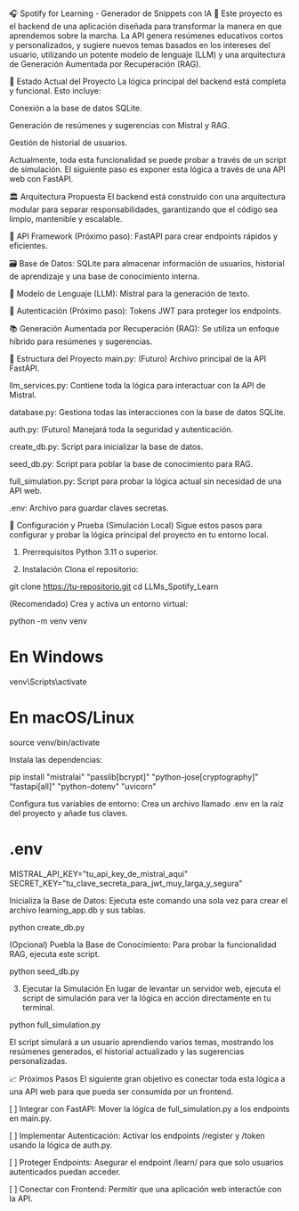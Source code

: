 🎧 Spotify for Learning - Generador de Snippets con IA 🤖
Este proyecto es el backend de una aplicación diseñada para transformar la manera en que aprendemos sobre la marcha. La API genera resúmenes educativos cortos y personalizados, y sugiere nuevos temas basados en los intereses del usuario, utilizando un potente modelo de lenguaje (LLM) y una arquitectura de Generación Aumentada por Recuperación (RAG).

🌟 Estado Actual del Proyecto
La lógica principal del backend está completa y funcional. Esto incluye:

Conexión a la base de datos SQLite.

Generación de resúmenes y sugerencias con Mistral y RAG.

Gestión de historial de usuarios.

Actualmente, toda esta funcionalidad se puede probar a través de un script de simulación. El siguiente paso es exponer esta lógica a través de una API web con FastAPI.

🏛️ Arquitectura Propuesta
El backend está construido con una arquitectura modular para separar responsabilidades, garantizando que el código sea limpio, mantenible y escalable.

🚀 API Framework (Próximo paso): FastAPI para crear endpoints rápidos y eficientes.

🗃️ Base de Datos: SQLite para almacenar información de usuarios, historial de aprendizaje y una base de conocimiento interna.

🧠 Modelo de Lenguaje (LLM): Mistral para la generación de texto.

🔐 Autenticación (Próximo paso): Tokens JWT para proteger los endpoints.

📚 Generación Aumentada por Recuperación (RAG): Se utiliza un enfoque híbrido para resúmenes y sugerencias.

📂 Estructura del Proyecto
main.py: (Futuro) Archivo principal de la API FastAPI.

llm_services.py: Contiene toda la lógica para interactuar con la API de Mistral.

database.py: Gestiona todas las interacciones con la base de datos SQLite.

auth.py: (Futuro) Manejará toda la seguridad y autenticación.

create_db.py: Script para inicializar la base de datos.

seed_db.py: Script para poblar la base de conocimiento para RAG.

full_simulation.py: Script para probar la lógica actual sin necesidad de una API web.

.env: Archivo para guardar claves secretas.

🚀 Configuración y Prueba (Simulación Local)
Sigue estos pasos para configurar y probar la lógica principal del proyecto en tu entorno local.

1. Prerrequisitos
Python 3.11 o superior.

2. Instalación
Clona el repositorio:

git clone https://tu-repositorio.git
cd LLMs_Spotify_Learn

(Recomendado) Crea y activa un entorno virtual:

python -m venv venv
# En Windows
venv\Scripts\activate
# En macOS/Linux
source venv/bin/activate

Instala las dependencias:

pip install "mistralai" "passlib[bcrypt]" "python-jose[cryptography]" "fastapi[all]" "python-dotenv" "uvicorn"

Configura tus variables de entorno:
Crea un archivo llamado .env en la raíz del proyecto y añade tus claves.

# .env
MISTRAL_API_KEY="tu_api_key_de_mistral_aqui"
SECRET_KEY="tu_clave_secreta_para_jwt_muy_larga_y_segura"

Inicializa la Base de Datos:
Ejecuta este comando una sola vez para crear el archivo learning_app.db y sus tablas.

python create_db.py

(Opcional) Puebla la Base de Conocimiento:
Para probar la funcionalidad RAG, ejecuta este script.

python seed_db.py

3. Ejecutar la Simulación
En lugar de levantar un servidor web, ejecuta el script de simulación para ver la lógica en acción directamente en tu terminal.

python full_simulation.py

El script simulará a un usuario aprendiendo varios temas, mostrando los resúmenes generados, el historial actualizado y las sugerencias personalizadas.

📈 Próximos Pasos
El siguiente gran objetivo es conectar toda esta lógica a una API web para que pueda ser consumida por un frontend.

[ ] Integrar con FastAPI: Mover la lógica de full_simulation.py a los endpoints en main.py.

[ ] Implementar Autenticación: Activar los endpoints /register y /token usando la lógica de auth.py.

[ ] Proteger Endpoints: Asegurar el endpoint /learn/ para que solo usuarios autenticados puedan acceder.

[ ] Conectar con Frontend: Permitir que una aplicación web interactúe con la API.
